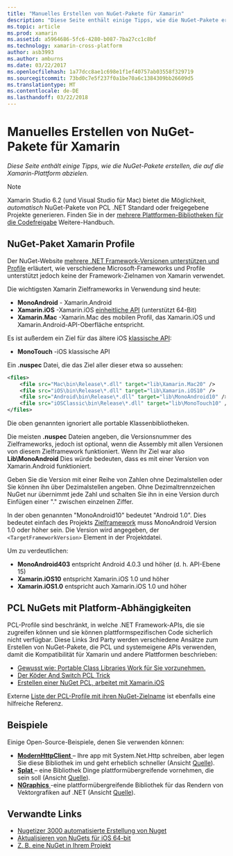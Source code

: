 ```yaml
---
title: "Manuelles Erstellen von NuGet-Pakete für Xamarin"
description: "Diese Seite enthält einige Tipps, wie die NuGet-Pakete erstellen, die auf die Xamarin-Plattform abzielen."
ms.topic: article
ms.prod: xamarin
ms.assetid: a5964686-5fc6-4280-b087-7ba27cc1c8bf
ms.technology: xamarin-cross-platform
author: asb3993
ms.author: amburns
ms.date: 03/22/2017
ms.openlocfilehash: 1a77dcc8ae1c698e1f1ef40757ab03558f329719
ms.sourcegitcommit: 73bd0c7e5f237f0a1be70a6c1384309bb26609d5
ms.translationtype: MT
ms.contentlocale: de-DE
ms.lasthandoff: 03/22/2018
---
```

# <a name="manually-creating-nuget-packages-for-xamarin"></a>Manuelles Erstellen von NuGet-Pakete für Xamarin

_Diese Seite enthält einige Tipps, wie die NuGet-Pakete erstellen, die auf die Xamarin-Plattform abzielen._

> [!NOTE]
> Xamarin Studio 6.2 (und Visual Studio für Mac) bietet die Möglichkeit, _automatisch_ NuGet-Pakete von PCL .NET Standard oder freigegebene Projekte generieren. Finden Sie in der [mehrere Plattformen-Bibliotheken für die Codefreigabe](~/cross-platform/app-fundamentals/nuget-multiplatform-libraries/index.md) Weitere-Handbuch.

## <a name="nuget-package-xamarin-profiles"></a>NuGet-Paket Xamarin Profile

Der NuGet-Website [mehrere .NET Framework-Versionen unterstützen und Profile](https://docs.nuget.org/create/enforced-package-conventions) erläutert, wie verschiedene Microsoft-Frameworks und Profile unterstützt jedoch keine der Framework-Zielnamen von Xamarin verwendet.

Die wichtigsten Xamarin Zielframeworks in Verwendung sind heute:

* **MonoAndroid** - Xamarin.Android
* **Xamarin.iOS** -Xamarin.iOS [einheitliche API](~/cross-platform/macios/unified/index.md) (unterstützt 64-Bit)
* **Xamarin.Mac** -Xamarin.Mac des mobilen Profil, das Xamarin.iOS und Xamarin.Android-API-Oberfläche entspricht.

Es ist außerdem ein Ziel für das ältere iOS [klassische API](~/cross-platform/macios/unified/index.md):

* **MonoTouch** -iOS klassische API

Ein **.nuspec** Datei, die das Ziel aller dieser etwa so aussehen:

```xml
<files>
    <file src="Mac\bin\Release\*.dll" target="lib\Xamarin.Mac20" />
    <file src="iOS\bin\Release\*.dll" target="lib\Xamarin.iOS10" />
    <file src="Android\bin\Release\*.dll" target="lib\MonoAndroid10" />
    <file src="iOSClassic\bin\Release\*.dll" target="lib\MonoTouch10" />
</files>
```

Die oben genannten ignoriert alle portable Klassenbibliotheken.

Die meisten **.nuspec** Dateien angeben, die Versionsnummer des Zielframeworks, jedoch ist optional, wenn die Assembly mit allen Versionen von diesem Zielframework funktioniert. Wenn Ihr Ziel war also **Lib\MonoAndroid** Dies würde bedeuten, dass es mit einer Version von Xamarin.Android funktioniert.

Geben Sie die Version mit einer Reihe von Zahlen ohne Dezimalstellen oder Sie können ihn über Dezimalstellen angeben. Ohne Dezimaltrennzeichen NuGet nur übernimmt jede Zahl und schalten Sie ihn in eine Version durch Einfügen einer "." zwischen einzelnen Ziffer.

In der oben genannten "MonoAndroid10" bedeutet "Android 1.0". Dies bedeutet einfach des Projekts [Zielframework](~/android/app-fundamentals/android-api-levels.md) muss MonoAndroid Version 1.0 oder höher sein. Die Version wird angegeben, der `<TargetFrameworkVersion>` Element in der Projektdatei.

Um zu verdeutlichen:

- **MonoAndroid403** entspricht Android 4.0.3 und höher (d. h. API-Ebene 15)
- **Xamarin.iOS10** entspricht Xamarin.iOS 1.0 und höher
- **Xamarin.iOS1.0** entspricht auch Xamarin.iOS 1.0 und höher


## <a name="pcl-nugets-with-platform-dependencies"></a>PCL NuGets mit Platform-Abhängigkeiten

PCL-Profile sind beschränkt, in welche .NET Framework-APIs, die sie zugreifen können und sie können plattformspezifischen Code sicherlich nicht verfügbar. Diese Links 3rd Party werden verschiedene Ansätze zum Erstellen von NuGet-Pakete, die PCL und systemeigene APIs verwenden, damit die Kompatibilität für Xamarin und andere Plattformen beschrieben:

- [Gewusst wie: Portable Class Libraries Work für Sie vorzunehmen.](http://blogs.msdn.com/b/dsplaisted/archive/2012/08/27/how-to-make-portable-class-libraries-work-for-you.aspx)
- [Der Köder And Switch PCL Trick](http://log.paulbetts.org/the-bait-and-switch-pcl-trick/)
- [Erstellen einer NuGet PCL, arbeitet mit Xamarin.iOS](http://www.jimbobbennett.io/creating-a-nuget-pcl-that-works-with-xamarin-ios/)

Externe [Liste der PCL-Profile mit ihren NuGet-Zielname](http://embed.plnkr.co/03ck2dCtnJogBKHJ9EjY) ist ebenfalls eine hilfreiche Referenz.

## <a name="examples"></a>Beispiele

Einige Open-Source-Beispiele, denen Sie verwenden können:

- [**ModernHttpClient** ](https://www.nuget.org/packages/modernhttpclient/) – Ihre app mit System.Net.Http schreiben, aber legen Sie diese Bibliothek im und geht erheblich schneller (Ansicht [Quelle](https://github.com/paulcbetts/ModernHttpClient)).
- [**Splat** ](https://www.nuget.org/packages/Splat/) – eine Bibliothek Dinge plattformübergreifende vornehmen, die sein soll (Ansicht [Quelle](https://github.com/paulcbetts/Splat)).
- [**NGraphics** ](https://www.nuget.org/packages/NGraphics/) -eine plattformübergreifende Bibliothek für das Rendern von Vektorgrafiken auf .NET (Ansicht [Quelle](https://github.com/praeclarum/NGraphics/blob/master/NGraphics.nuspec)).


## <a name="related-links"></a>Verwandte Links

- [Nugetizer 3000 automatisierte Erstellung von Nuget](~/cross-platform/app-fundamentals/nuget-multiplatform-libraries/index.md)
- [Aktualisieren von NuGets für iOS 64-bit](http://blog.xamarin.com/how-to-update-nuget-packages-for-64-bit/)
- [Z. B. eine NuGet in Ihrem Projekt](/visualstudio/mac/nuget-walkthrough/index.md)
